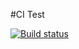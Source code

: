 #CI Test

[![Build status](https://ci.appveyor.com/api/projects/status/6muu8a8hasd8nlw9?svg=true)](https://ci.appveyor.com/project/Stimul88/object)